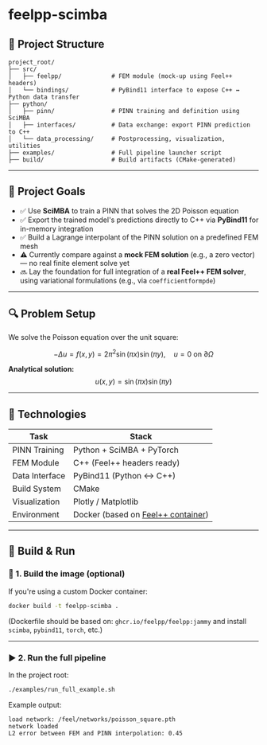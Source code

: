 
# feelpp-scimba


## 📁 Project Structure

```
project_root/
├── src/
│   ├── feelpp/              # FEM module (mock-up using Feel++ headers)
│   └── bindings/            # PyBind11 interface to expose C++ ↔ Python data transfer
├── python/
│   ├── pinn/                # PINN training and definition using SciMBA
│   ├── interfaces/          # Data exchange: export PINN prediction to C++
│   └── data_processing/     # Postprocessing, visualization, utilities
├── examples/                # Full pipeline launcher script
├── build/                   # Build artifacts (CMake-generated)
```

---

## 📌 Project Goals

- ✅ Use **SciMBA** to train a PINN that solves the 2D Poisson equation
- ✅ Export the trained model's predictions directly to C++ via **PyBind11** for in-memory integration
- ✅ Build a Lagrange interpolant of the PINN solution on a predefined FEM mesh
- ⚠️ Currently compare against a **mock FEM solution** (e.g., a zero vector) — no real finite element solve yet
- 🔜 Lay the foundation for full integration of a **real Feel++ FEM solver**, using variational formulations (e.g., via `coefficientformpde`)


---

## 🔍 Problem Setup

We solve the Poisson equation over the unit square:

$$
-\Delta u = f(x, y) = 2\pi^2 \sin(\pi x)\sin(\pi y), \quad u = 0 \text{ on } \partial\Omega
$$

**Analytical solution:**
$$
u(x, y) = \sin(\pi x)\sin(\pi y)
$$

---

## 🔧 Technologies

| Task             | Stack |
|------------------|-------|
| PINN Training    | Python + SciMBA + PyTorch |
| FEM Module       | C++ (Feel++ headers ready) |
| Data Interface   | PyBind11 (Python ↔ C++) |
| Build System     | CMake |
| Visualization    | Plotly / Matplotlib |
| Environment      | Docker (based on [Feel++ container](https://github.com/feelpp/docker)) |

---

## 🚀 Build & Run

### 🐳 1. Build the image (optional)

If you're using a custom Docker container:

```bash
docker build -t feelpp-scimba .
```

(Dockerfile should be based on: `ghcr.io/feelpp/feelpp:jammy` and install `scimba`, `pybind11`, `torch`, etc.)

---

### ▶️ 2. Run the full pipeline

In the project root:

```bash
./examples/run_full_example.sh
```

Example output:
```
load network: /feel/networks/poisson_square.pth
network loaded
L2 error between FEM and PINN interpolation: 0.45
```
